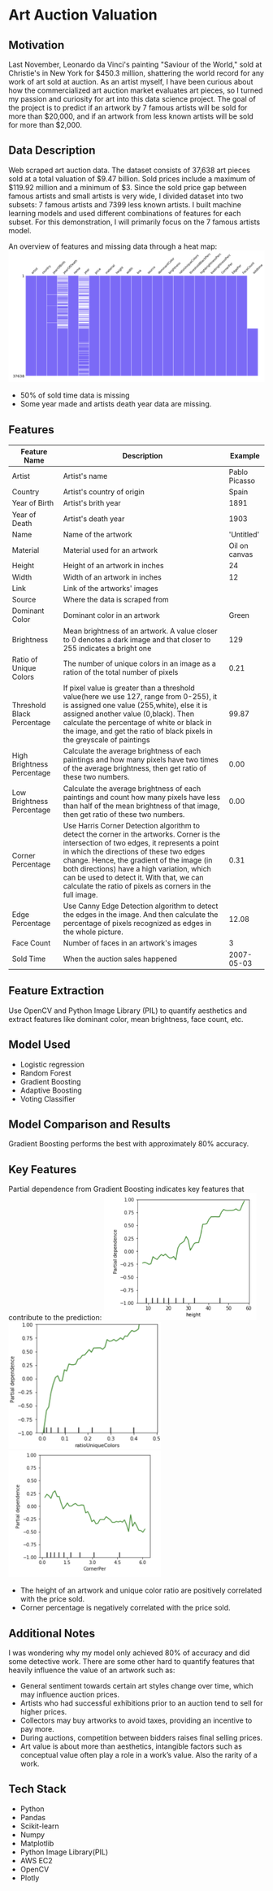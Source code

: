 # Art Auction Valuation

## Motivation
Last November, Leonardo da Vinci's painting "Saviour of the World," sold at Christie's in New York for $450.3 million, shattering the world record for any work of art sold at auction. As an artist myself, I have been curious about how the commercialized art auction market evaluates art pieces, so I turned my passion and curiosity for art into this data science project. The goal of the project is to predict if an artwork by 7 famous artists will be sold for more than $20,000, and if an artwork from less known artists will be sold for more than $2,000.

## Data Description
Web scraped art auction data. The dataset consists of 37,638 art pieces sold at a total valuation of $9.47 billion. Sold prices include a maximum of $119.92 million and a minimum of $3. Since the sold price gap between famous artists and small artists is very wide, I divided dataset into two subsets: 7 famous artists and 7399 less known artists. I built machine learning models and used different combinations of features for each subset. For this demonstration, I will primarily focus on the 7 famous artists model.

An overview of features and missing data through a heat map:
<img src='https://github.com/jasonshi10/art_auction_valuation/blob/master/images/miss_data.png'>
- 50% of sold time data is missing
- Some year made and artists death year data are missing.

## Features

| Feature Name  | Description  | Example  |
| ------------ | ------------ | ------------ |
| Artist  | Artist's name  | Pablo Picasso  |
|  Country |  Artist's country of origin |  Spain |
| Year of Birth  | Artist's brith year  | 1891  |
| Year of Death  | Artist's death year  | 1903  |
| Name | Name of the artwork  | 'Untitled'  |
| Material  | Material used for an artwork  |  Oil on canvas |
| Height  | Height of an artwork in inches | 24  |
| Width  | Width of an artwork in inches  | 12  |
| Link  | Link of the artworks' images  |   |
| Source  | Where the data is scraped from  |   |
| Dominant Color  |  Dominant color in an artwork | Green  |
| Brightness  | Mean brightness of an artwork. A value closer to 0 denotes a dark image and that closer to 255 indicates a bright one |  129 |
|Ratio of Unique Colors | The number of unique colors in an image as a ration of the total number of pixels  | 0.21  |
|Threshold Black Percentage   | If pixel value is greater than a threshold value(here we use 127, range from 0-255), it is assigned one value (255,white), else it is assigned another value (0,black). Then calculate the percentage of white or black in the image, and get the ratio of black pixels in the greyscale of paintings  | 99.87  |
|High Brightness Percentage   | Calculate the average brightness of each paintings and how many pixels have two times of the average brightness, then get ratio of these two numbers. | 0.00  |
|Low Brightness Percentage   |Calculate the average brightness of each paintings and count how many pixels have less than half of the mean brightness of that image, then get ratio of these two numbers.   | 0.00  |
|Corner Percentage   | Use Harris Corner Detection algorithm to detect the corner in the artworks. Corner is the intersection of two edges, it represents a point in which the directions of these two edges change. Hence, the gradient of the image (in both directions) have a high variation, which can be used to detect it. With that, we can calculate the ratio of pixels as corners in the full image.  | 0.31  |
|Edge Percentage   | Use Canny Edge Detection algorithm to detect the edges in the image. And then calculate the percentage of pixels recognized as edges in the whole picture.  | 12.08  |
|Face Count   |  Number of faces in an artwork's images | 3  |
|Sold Time   | When the auction sales happened  | 2007-05-03  |

## Feature Extraction
Use OpenCV and Python Image Library (PIL) to quantify aesthetics and extract features like dominant color, mean brightness, face count, etc.

## Model Used
- Logistic regression
- Random Forest
- Gradient Boosting
- Adaptive Boosting
- Voting Classifier

## Model Comparison and Results

Gradient Boosting performs the best with approximately 80% accuracy.

## Key Features
Partial dependence from Gradient Boosting indicates key features that contribute to the prediction:
<img src='https://github.com/jasonshi10/art_auction_valuation/blob/master/images/height.png' width="300" height="250">
<img src='https://github.com/jasonshi10/art_auction_valuation/blob/master/images/unique.png' width="300" height="250">
<img src="https://github.com/jasonshi10/art_auction_valuation/blob/master/images/corner.png" width="300" height="250">

- The height of an artwork and unique color ratio are positively correlated with the price sold.
- Corner percentage is negatively correlated with the price sold.

## Additional Notes
I was wondering why my model only achieved 80% of accuracy and did some detective work. There are some other hard to quantify features that heavily influence the value of an artwork such as:
- General sentiment towards certain art styles change over time, which may influence auction prices.
- Artists who had successful exhibitions prior to an auction tend to sell for higher prices.
- Collectors may buy artworks to avoid taxes, providing an incentive to pay more.
- During auctions, competition between bidders raises final selling prices.
- Art value is about more than aesthetics, intangible factors such as conceptual value often play a role in a work’s value. Also the rarity of a work.

## Tech Stack
- Python
- Pandas
- Scikit-learn
- Numpy
- Matplotlib
- Python Image Library(PIL)
- AWS EC2
- OpenCV
- Plotly
